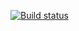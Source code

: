 [![Build status](https://ci.appveyor.com/api/projects/status/o66f2wquij4a2l5s/branch/master?svg=true)](https://ci.appveyor.com/project/DemKosS/restapi/branch/master)
